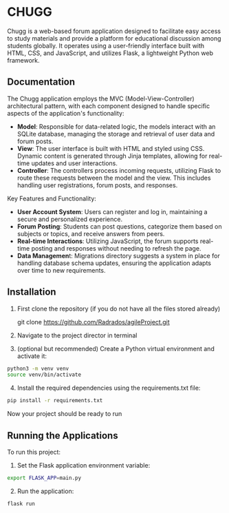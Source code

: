 # CHUGG
Chugg is a web-based forum application designed to facilitate easy access to study materials and provide a platform for educational discussion among students globally. It operates using a user-friendly interface built with HTML, CSS, and JavaScript, and utilizes Flask, a lightweight Python web framework.


## Documentation
The Chugg application employs the MVC (Model-View-Controller) architectural pattern, with each component designed to handle specific aspects of the application's functionality:

- **Model**: Responsible for data-related logic, the models interact with an SQLite database, managing the storage and retrieval of user data and forum posts.
- **View**: The user interface is built with HTML and styled using CSS. Dynamic content is generated through Jinja templates, allowing for real-time updates and user interactions.
- **Controller**: The controllers process incoming requests, utilizing Flask to route these requests between the model and the view. This includes handling user registrations, forum posts, and responses.

Key Features and Functionality:
- **User Account System**: Users can register and log in, maintaining a secure and personalized experience.
- **Forum Posting**: Students can post questions, categorize them based on subjects or topics, and receive answers from peers.
- **Real-time Interactions**: Utilizing JavaScript, the forum supports real-time posting and responses without needing to refresh the page.
- **Data Managemen**t: Migrations directory suggests a system in place for handling database schema updates, ensuring the application adapts over time to new requirements.


## Installation
1. First clone the repository (if you do not have all the files stored already)
   
   git clone https://github.com/Radrados/agileProject.git

4. Navigate to the project director in terminal

5. (optional but recommended) Create a Python virtual environment and activate it:
```bash
python3 -m venv venv
source venv/bin/activate
```

4. Install the required dependencies using the requirements.txt file:
```bash
pip install -r requirements.txt
```
Now your project should be ready to run


## Running the Applications
To run this project:

1. Set the Flask application environment variable:
```bash
export FLASK_APP=main.py
```


2. Run the application:
```bash
flask run
```
